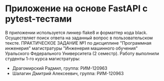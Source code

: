 # Приложение на основе FastAPI с pytest-тестами
В приложении используется линкер flake8 и форматтер кода black. Осуществляет поиск ответа на заданный вопрос в пользовательском тексте.
ПРАКТИЧЕСКОЕ ЗАДАНИЕ №1 по дисциплине "Программная инженерия" магистратуры "Инженерия машинного обучения" Уральского Федерального Университета (2 семестр). Работу выполнили студенты 1-го курса магистратуры:
- Драгомирский Радмил, группа: РИМ-120963
- Шалагин Дмитрий Алексеевич, группа: РИМ-120963
